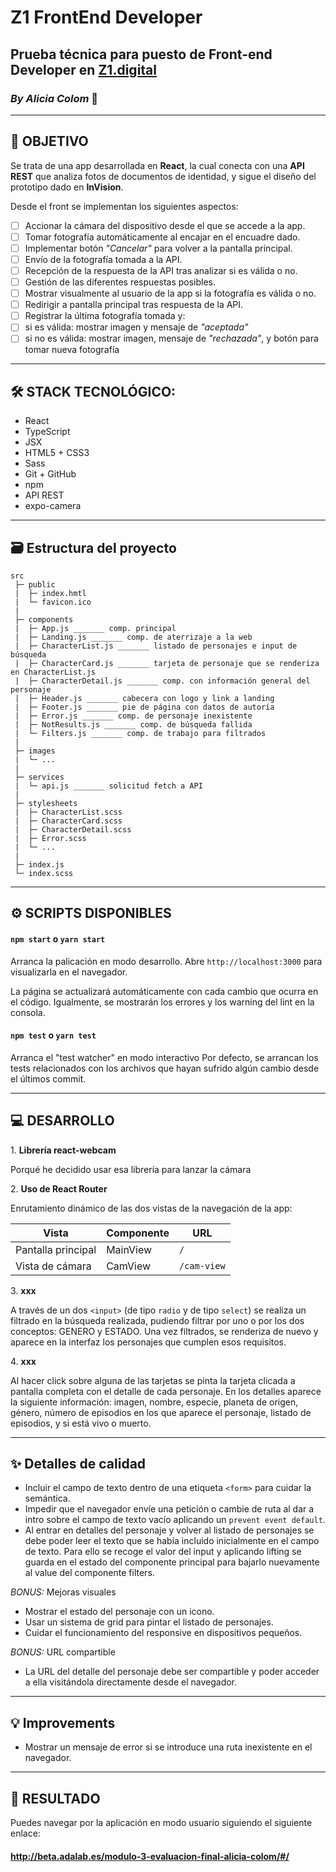 # Z1 FrontEnd Developer

## Prueba técnica para puesto de **Front-end Developer** en **[Z1.digital](https://z1.digital/)**

### *By Alicia Colom* 👋

------------

## 🔎 **OBJETIVO**
Se trata de una app desarrollada en **React**, la cual conecta con una **API REST** que analiza fotos de documentos de identidad, y sigue el diseño del prototipo dado en **InVision**.

Desde el front se implementan los siguientes aspectos:
- [ ] Accionar la cámara del dispositivo desde el que se accede a la app.
- [ ] Tomar fotografía automáticamente al encajar en el encuadre dado.
- [ ] Implementar botón *"Cancelar"* para volver a la pantalla principal.
- [ ] Envío de la fotografía tomada a la API.
- [ ] Recepción de la respuesta de la API tras analizar si es válida o no.
- [ ] Gestión de las diferentes respuestas posibles.
- [ ] Mostrar visualmente al usuario de la app si la fotografía es válida o no.
- [ ] Redirigir a pantalla principal tras respuesta de la API.
- [ ] Registrar la última fotografía tomada y:
- [ ]  si es válida: mostrar imagen y mensaje de *"aceptada"*
- [ ]  si no es válida: mostrar imagen, mensaje de *"rechazada"*, y botón para tomar nueva fotografía

------------

## 🛠️ **STACK TECNOLÓGICO:**

- React
- TypeScript
- JSX
- HTML5 + CSS3
- Sass
- Git + GitHub
- npm
- API REST
- expo-camera

------------

## 🗃️ **Estructura del proyecto**

```
src
 ├─ public
 |  ├─ index.hmtl
 |  └─ favicon.ico
 |
 ├─ components
 |  ├─ App.js _______ comp. principal
 |  ├─ Landing.js _______ comp. de aterrizaje a la web
 |  ├─ CharacterList.js _______ listado de personajes e input de búsqueda
 |  ├─ CharacterCard.js _______ tarjeta de personaje que se renderiza en CharacterList.js
 |  ├─ CharacterDetail.js _______ comp. con información general del personaje
 |  ├─ Header.js _______ cabecera con logo y link a landing
 |  ├─ Footer.js _______ pie de página con datos de autoría
 |  ├─ Error.js _______ comp. de personaje inexistente
 |  ├─ NotResults.js _______ comp. de búsqueda fallida
 |  └─ Filters.js _______ comp. de trabajo para filtrados
 |
 ├─ images
 |  └─ ...
 |
 ├─ services
 |  └─ api.js _______ solicitud fetch a API
 |
 ├─ stylesheets
 |  ├─ CharacterList.scss
 |  ├─ CharacterCard.scss
 |  ├─ CharacterDetail.scss
 |  ├─ Error.scss
 |  └─ ...
 |
 ├─ index.js
 └─ index.scss
```

------------

## ⚙️ **SCRIPTS DISPONIBLES**

#### `npm start` o `yarn start`

Arranca la palicación en modo desarrollo.
Abre `http://localhost:3000` para visualizarla en el navegador.

La página se actualizará automáticamente con cada cambio que ocurra en el código.
Igualmente, se mostrarán los errores y los warning del lint en la consola.

#### `npm test` o `yarn test`

Arranca el "test watcher" en modo interactivo
Por defecto, se arrancan los tests relacionados con los archivos que hayan sufrido algún cambio desde el últimos commit.

------------

## 💻 **DESARROLLO**

1\. **Librería react-webcam**

Porqué he decidido usar esa librería para lanzar la cámara

2\. **Uso de React Router**

Enrutamiento dinámico de las dos vistas de la navegación de la app:

| Vista | Componente | URL |
| -- | -- | -- |
| Pantalla principal | MainView | `/` |
| Vista de cámara | CamView | `/cam-view` |

3\. **xxx**

A través de un dos `<input>` (de tipo `radio` y de tipo `select`) se realiza un filtrado en la búsqueda realizada, pudiendo filtrar por uno o por los dos conceptos: GENERO y ESTADO. 
Una vez filtrados, se renderiza de nuevo y aparece en la interfaz los personajes que cumplen esos requisitos. 

4\. **xxx**

Al hacer click sobre alguna de las tarjetas se pinta la tarjeta clicada a pantalla completa con el detalle de cada personaje. 
En los detalles aparece la siguiente información: imagen, nombre, especie, planeta de origen, género,  número de episodios en los que aparece el personaje, listado de episodios, y si está vivo o muerto.

------------

## ✨ Detalles de calidad

- Incluir el campo de texto dentro de una etiqueta `<form>` para cuidar la semántica.
-  Impedir que el navegador envíe una petición o cambie de ruta al dar a intro sobre el campo de texto vacío aplicando un `prevent event default`.
- Al entrar en detalles del personaje y volver al listado de personajes se debe poder leer el texto que se había incluido inicialmente en el campo de texto.
 Para ello se recoge el valor del input y aplicando lifting se guarda en el estado del componente principal para bajarlo nuevamente al value del componente filters.

*BONUS:* Mejoras visuales
- Mostrar el estado del personaje con un icono.
- Usar un sistema de grid para pintar el listado de personajes.
- Cuidar el funcionamiento del responsive en dispositivos pequeños.

*BONUS:* URL compartible
- La URL del detalle del personaje debe ser compartible y poder acceder a ella visitándola directamente desde el navegador.

------------

## 💡 Improvements

- Mostrar un mensaje de error si se introduce una ruta inexistente en el navegador.

------------

## 🚀 RESULTADO

Puedes navegar por la aplicación en modo usuario siguiendo el siguiente enlace:

#### **http://beta.adalab.es/modulo-3-evaluacion-final-alicia-colom/#/**